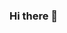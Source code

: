 ### Hi there 👋

<!--
**bessajonathan/bessajonathan** is a ✨ _special_ ✨ repository because its `README.md` (this file) appears on your GitHub profile.

Here are some ideas to get you started:

- 🔭 I currently work with .NET
- 🌱 I’m currently learning ...
- 👯 I am currently learning +ES6, Node,React and English

[![Linkedin Badge](https://img.shields.io/badge/-LinkedIn-blue?style=flat-square&logo=Linkedin&logoColor=white&link=https://www.linkedin.com/in/jonathan-rebouças)](https://www.linkedin.com/in/jonathan-rebouças)

